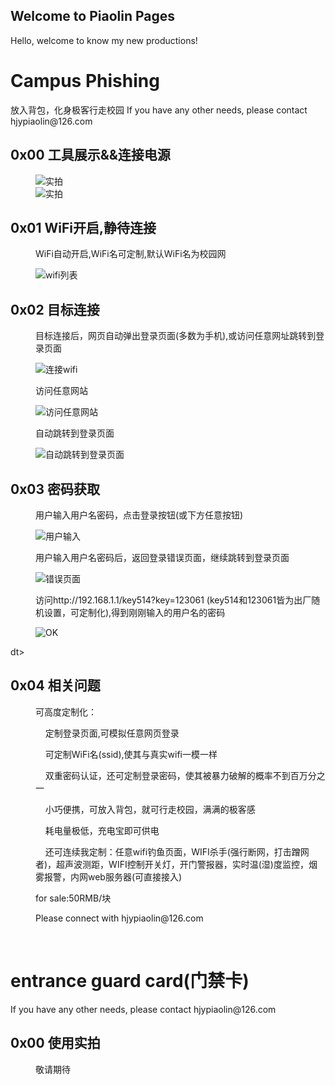 ## Welcome to Piaolin Pages

Hello, welcome to know my new productions!
<h1>Campus Phishing</h1>
放入背包，化身极客行走校园    If you have any other needs, please contact hjypiaolin@126.com
<dl>
  
<dt><h2>0x00 工具展示&&连接电源</h2></dt>
<dd>
  <img src="https://raw.githubusercontent.com/piaolin/piaolin.github.io/master/11.jpg" title="实拍" />
  <br />
  <img src="https://raw.githubusercontent.com/piaolin/piaolin.github.io/master/22.jpg" title="实拍" /><br />
</dd>
  
<dt><h2>0x01 WiFi开启,静待连接</h2></dt>
<dd>
  <p>WiFi自动开启,WiFi名可定制,默认WiFi名为校园网</p>
  <img src="https://raw.githubusercontent.com/piaolin/piaolin.github.io/master/wifi_list.jpg" title="wifi列表" />
  <br />
</dd>

<dt><h2>0x02 目标连接</h2></dt>
<dd>
  <p>目标连接后，网页自动弹出登录页面(多数为手机),或访问任意网址跳转到登录页面</p>
  <img src="https://raw.githubusercontent.com/piaolin/piaolin.github.io/master/connected.jpg" title="连接wifi" /><br />
  <p>访问任意网站</p>
  <img src="https://raw.githubusercontent.com/piaolin/piaolin.github.io/master/1.jpg" title="访问任意网站" /><br />
  <p>自动跳转到登录页面</p>
  <img src="https://raw.githubusercontent.com/piaolin/piaolin.github.io/master/2.jpg" title="自动跳转到登录页面" /><br />
</dd>

<dt><h2>0x03 密码获取</h2></dt>
<dd>
  <p>用户输入用户名密码，点击登录按钮(或下方任意按钮)</p>
  <img src="https://raw.githubusercontent.com/piaolin/piaolin.github.io/master/3.jpg" title="用户输入" /><br />
  <p>用户输入用户名密码后，返回登录错误页面，继续跳转到登录页面</p>
  <img src="https://raw.githubusercontent.com/piaolin/piaolin.github.io/master/4.jpg" title="错误页面" /><br />
  <p>访问http://192.168.1.1/key514?key=123061 (key514和123061皆为出厂随机设置，可定制化),得到刚刚输入的用户名的密码</p>
  <img src="https://raw.githubusercontent.com/piaolin/piaolin.github.io/master/5.jpg" title="OK" /><br />
</dd>

dt><h2>0x04 相关问题</h2></dt>
<dd>
  <p>可高度定制化：</p>
  <p>&nbsp;&nbsp;&nbsp;&nbsp;定制登录页面,可模拟任意网页登录</p>
  <p>&nbsp;&nbsp;&nbsp;&nbsp;可定制WiFi名(ssid),使其与真实wifi一模一样</p>
  <p>&nbsp;&nbsp;&nbsp;&nbsp;双重密码认证，还可定制登录密码，使其被暴力破解的概率不到百万分之一</p>
  <p>&nbsp;&nbsp;&nbsp;&nbsp;小巧便携，可放入背包，就可行走校园，满满的极客感</p>
  <p>&nbsp;&nbsp;&nbsp;&nbsp;耗电量极低，充电宝即可供电</p>
  <p><green>&nbsp;&nbsp;&nbsp;&nbsp;还可连续我定制：任意wifi钓鱼页面，WIFI杀手(强行断网，打击蹭网者)，超声波测距，WIFI控制开关灯，开门警报器，实时温(湿)度监控，烟雾报警，内网web服务器(可直接接入)</green></p>
  <p>for sale:<red>50RMB/块</red></p>
  <p>Please connect with hjypiaolin@126.com</p>
  <br />
</dd>

</dl>
<h1>entrance guard card(门禁卡)</h1>
If you have any other needs, please contact hjypiaolin@126.com
<dl>
<dt><h2>0x00 使用实拍</h2></dt>
  <dd>
    <p>敬请期待</p>
  <dd>
</dl>
